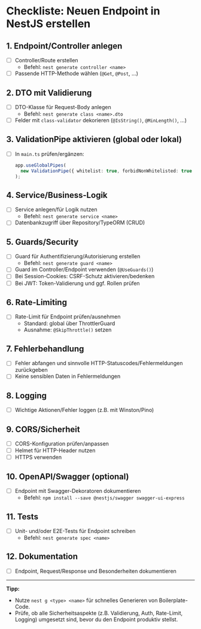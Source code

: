 # Checkliste: Neuen Endpoint in NestJS erstellen

## 1. Endpoint/Controller anlegen

- [ ] Controller/Route erstellen
  - Befehl: `nest generate controller <name>`
- [ ] Passende HTTP-Methode wählen (`@Get`, `@Post`, ...)

## 2. DTO mit Validierung

- [ ] DTO-Klasse für Request-Body anlegen
  - Befehl: `nest generate class <name>.dto`
- [ ] Felder mit `class-validator` dekorieren (`@IsString()`, `@MinLength()`, ...)

## 3. ValidationPipe aktivieren (global oder lokal)

- [ ] In `main.ts` prüfen/ergänzen:
  ```typescript
  app.useGlobalPipes(
    new ValidationPipe({ whitelist: true, forbidNonWhitelisted: true })
  );
  ```

## 4. Service/Business-Logik

- [ ] Service anlegen/für Logik nutzen
  - Befehl: `nest generate service <name>`
- [ ] Datenbankzugriff über Repository/TypeORM (CRUD)

## 5. Guards/Security

- [ ] Guard für Authentifizierung/Autorisierung erstellen
  - Befehl: `nest generate guard <name>`
- [ ] Guard im Controller/Endpoint verwenden (`@UseGuards()`)
- [ ] Bei Session-Cookies: CSRF-Schutz aktivieren/bedenken
- [ ] Bei JWT: Token-Validierung und ggf. Rollen prüfen

## 6. Rate-Limiting

- [ ] Rate-Limit für Endpoint prüfen/ausnehmen
  - Standard: global über ThrottlerGuard
  - Ausnahme: `@SkipThrottle()` setzen

## 7. Fehlerbehandlung

- [ ] Fehler abfangen und sinnvolle HTTP-Statuscodes/Fehlermeldungen zurückgeben
- [ ] Keine sensiblen Daten in Fehlermeldungen

## 8. Logging

- [ ] Wichtige Aktionen/Fehler loggen (z.B. mit Winston/Pino)

## 9. CORS/Sicherheit

- [ ] CORS-Konfiguration prüfen/anpassen
- [ ] Helmet für HTTP-Header nutzen
- [ ] HTTPS verwenden

## 10. OpenAPI/Swagger (optional)

- [ ] Endpoint mit Swagger-Dekoratoren dokumentieren
  - Befehl: `npm install --save @nestjs/swagger swagger-ui-express`

## 11. Tests

- [ ] Unit- und/oder E2E-Tests für Endpoint schreiben
  - Befehl: `nest generate spec <name>`

## 12. Dokumentation

- [ ] Endpoint, Request/Response und Besonderheiten dokumentieren

---

**Tipp:**

- Nutze `nest g <type> <name>` für schnelles Generieren von Boilerplate-Code.
- Prüfe, ob alle Sicherheitsaspekte (z.B. Validierung, Auth, Rate-Limit, Logging) umgesetzt sind, bevor du den Endpoint produktiv stellst.
